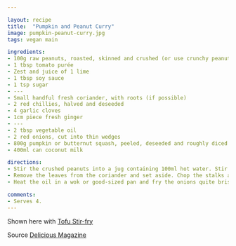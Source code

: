 ```yaml
---

layout: recipe
title:  "Pumpkin and Peanut Curry"
image: pumpkin-peanut-curry.jpg
tags: vegan main

ingredients:
- 100g raw peanuts, roasted, skinned and crushed (or use crunchy peanut butter)
- 1 tbsp tomato purée
- Zest and juice of 1 lime
- 1 tbsp soy sauce
- 1 tsp sugar
- ---
- Small handful fresh coriander, with roots (if possible)
- 2 red chillies, halved and deseeded
- 4 garlic cloves
- 1cm piece fresh ginger
- ---
- 2 tbsp vegetable oil
- 2 red onions, cut into thin wedges
- 800g pumpkin or butternut squash, peeled, deseeded and roughly diced
- 400ml can coconut milk

directions:
- Stir the crushed peanuts into a jug containing 100ml hot water. Stir in the purée, lime zest and juice, soy or fish sauce and sugar. Set aside.
- Remove the leaves from the coriander and set aside. Chop the stalks and roots as finely as you can, along with the chilli, garlic and ginger.
- Heat the oil in a wok or good-sized pan and fry the onions quite briskly for a few minutes, so that they catch slightly. As soon as this starts to happen, add the pumpkin and stir-fry for a few minutes. Stir in the chilli mixture for 1 minute, then add the coconut milk. Stir, then add the peanut mix. Cook at a brisk simmer for 15-20 minutes, until the sauce has thickened slightly and the pumpkin is tender. Season to taste or add more soy or fish sauce, as you like. Garnish with coriander leaves and serve with cooked rice.

comments: 
- Serves 4.
---
```


Shown here with [Tofu Stir-fry](https://lynda365.github.io/pumpkin-peanut-curry.html)

Source [Delicious Magazine](https://www.deliciousmagazine.co.uk/recipes/pumpkin-and-peanut-curry/)